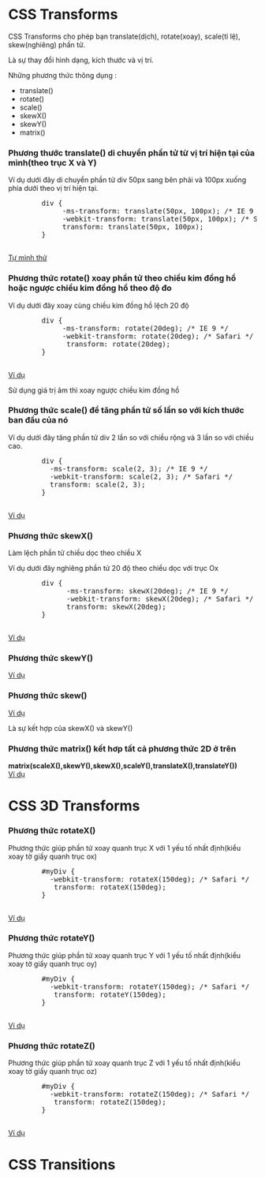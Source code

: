 <!DOCTYPE html>
<html>
<head>
</head>
<body>
	<h1>CSS Transforms</h1>
	<p>CSS Transforms cho phép bạn translate(dịch), rotate(xoay), scale(tỉ lệ), skew(nghiêng) phần tử.
	</p>
	<p>Là sự thay đổi hình dạng, kích thước và vị trí.</p>
	<p>Những phương thức thông dụng :</p>
	<ul>
		<li>translate()</li>
		<li>rotate()</li>
		<li>scale()</li>
		<li>skewX()</li>
		<li>skewY()</li>
		<li>matrix()</li>
	</ul>
	<h3>Phương thước translate() di chuyển phần tử từ vị trí hiện tại của mình(theo trục X và Y)</h3>
	<p>Ví dụ dưới đây di chuyển phần tử div 50px sang bên phải và 100px xuống phía dưới theo vị trí hiện tại.</p>
	<pre>
		div {
 			 -ms-transform: translate(50px, 100px); /* IE 9 */
 			 -webkit-transform: translate(50px, 100px); /* Safari */
  			 transform: translate(50px, 100px);
		}
	</pre>
	<a href="https://www.w3schools.com/css/tryit.asp?filename=trycss3_transform_translate">Tự mình thử</a>
	<h3>Phương thức rotate() xoay phần tử theo chiều kim đồng hồ hoặc ngược chiều kim đồng hồ theo độ đo</h3>
	<p>Ví dụ dưới đây xoay cùng chiều kim đồng hồ lệch 20 độ</p>
	<pre>
		div {
 			 -ms-transform: rotate(20deg); /* IE 9 */
 			 -webkit-transform: rotate(20deg); /* Safari */
 			  transform: rotate(20deg);
		}
	</pre>
	<a href="https://www.w3schools.com/css/tryit.asp?filename=trycss3_transform_rotate2">Ví dụ</a>
	<p>Sử dụng giá trị âm thì xoay ngược chiều kim đồng hồ</p>
	<h3>Phương thức scale() để tăng phần tử số lần so với kích thước ban đầu của nó</h3>
	<p>Ví dụ dưới đây tăng phần tử div 2 lần so với chiều rộng và 3 lần so với chiều cao.</p>
	<pre>
		div {
		  -ms-transform: scale(2, 3); /* IE 9 */
		  -webkit-transform: scale(2, 3); /* Safari */
		  transform: scale(2, 3);
		}
	</pre>
	<a href="https://www.w3schools.com/css/tryit.asp?filename=trycss3_transform_scale">Ví dụ</a>
	<h3>Phương thức skewX()</h3>
	<p>Làm lệch phần tử chiều dọc theo chiều X</p>
	<p>Ví dụ dưới đây nghiêng phần tử 20 độ theo chiều dọc với trục Ox</p>
	<pre>
		div {
			  -ms-transform: skewX(20deg); /* IE 9 */
			  -webkit-transform: skewX(20deg); /* Safari */
			  transform: skewX(20deg);
		}
	</pre>
	<a href="https://www.w3schools.com/css/tryit.asp?filename=trycss3_transform_skewx">Ví dụ</a>
	<h3>Phương thức skewY()</h3>
	<a href="https://www.w3schools.com/css/tryit.asp?filename=trycss3_transform_skewy">Ví dụ</a>
	<h3>Phương thức skew()</h3>
	<a href="https://www.w3schools.com/css/tryit.asp?filename=trycss3_transform_skew2">Ví dụ</a>
	<p>Là sự kết hợp của skewX() và skewY()</p>
	<h3>Phương thức matrix() kết hơp tất cả phương thức 2D ở trên</h3>
	<b>matrix(scaleX(),skewY(),skewX(),scaleY(),translateX(),translateY())</b></br>
	<a href="https://www.w3schools.com/css/tryit.asp?filename=trycss3_transform_matrix1">Ví dụ</a>
	<h1>CSS 3D Transforms</h1>
	<h3>Phương thức rotateX()</h3>
	<p>Phương thức giúp phần tử xoay quanh trục X với 1 yếu tố nhất định(kiểu xoay tờ giấy quanh trục ox)</p>
	<pre>
		#myDiv {
		  -webkit-transform: rotateX(150deg); /* Safari */
 		   transform: rotateX(150deg);
		}
	</pre>
	<a href="https://www.w3schools.com/css/tryit.asp?filename=trycss3_transform_rotateX">Ví dụ</a>
	<h3>Phương thức rotateY()</h3>
	<p>Phương thức giúp phần tử xoay quanh trục Y với 1 yếu tố nhất định(kiểu xoay tờ giấy quanh trục oy)</p>
	<pre>
		#myDiv {
		  -webkit-transform: rotateY(150deg); /* Safari */
 		   transform: rotateY(150deg);
		}
	</pre>
	<a href="https://www.w3schools.com/css/tryit.asp?filename=trycss3_transform_rotateY">Ví dụ</a>
	<h3>Phương thức rotateZ()</h3>
	<p>Phương thức giúp phần tử xoay quanh trục Z với 1 yếu tố nhất định(kiểu xoay tờ giấy quanh trục oz)</p>
	<pre>
		#myDiv {
		  -webkit-transform: rotateZ(150deg); /* Safari */
 		   transform: rotateZ(150deg);
		}
	</pre>
	<a href="https://www.w3schools.com/css/tryit.asp?filename=trycss3_transform_rotateZ">Ví dụ</a>
	<h1>CSS Transitions	</h1>
</body>
</html>